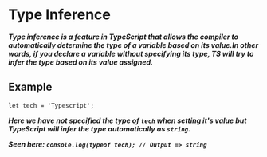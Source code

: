 # Type Inference
***Type inference is a feature in TypeScript that allows the compiler to automatically determine the type of a variable based on its value.In other words, if you declare a variable without specifying its type, TS will try to infer the type based on its value assigned.***

## Example
`let tech = 'Typescript';`

***Here we have not specified the type of `tech` when setting it's value but TypeScript will infer the type automatically as `string`.***

***Seen here: `console.log(typeof tech); // Output => string`***